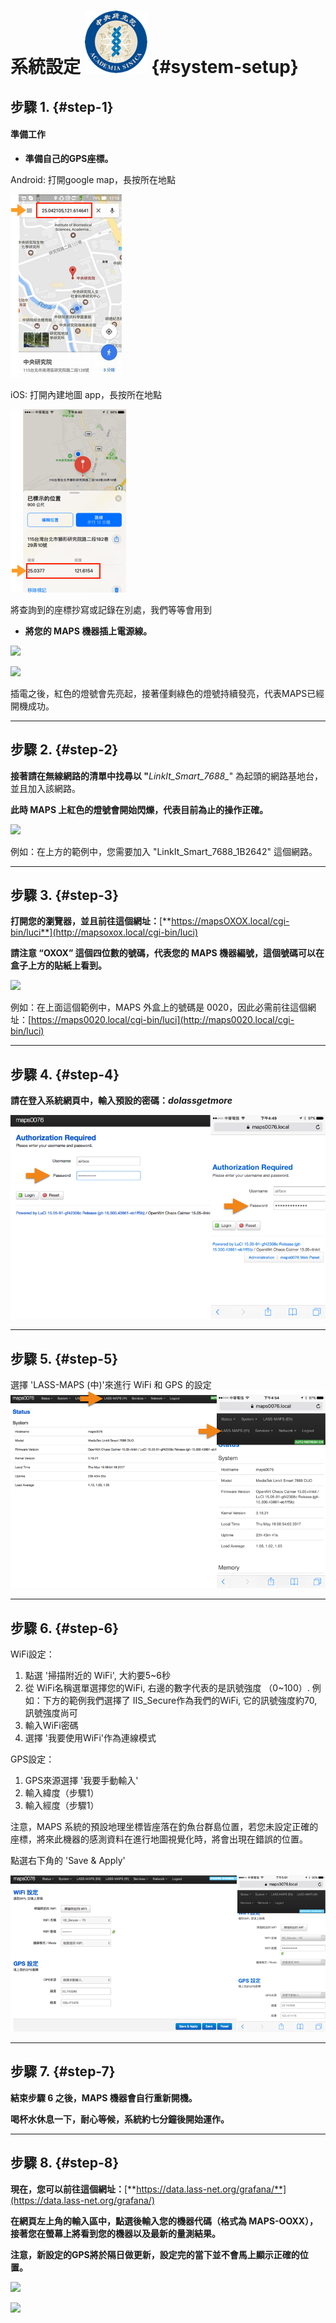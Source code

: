 # 系統設定                                                                                    ![](/assets/logo.png) {#system-setup}

## 步驟 1. {#step-1}

#### **準備工作**

* **準備自己的GPS座標。**

Android: 打開google map，長按所在地點

![](/assets/android_map.png)

iOS: 打開內建地圖 app，長按所在地點

![](/assets/ios_map.png)

將查詢到的座標抄寫或記錄在別處，我們等等會用到



* **將您的 MAPS 機器插上電源線。**

![](https://jack77121.gitbooks.io/maps-v5-1-user-guide/content/assets/poweron_01.png)

![](https://jack77121.gitbooks.io/maps-v5-1-user-guide/content/assets/poweron_02.png)

插電之後，紅色的燈號會先亮起，接著僅剩綠色的燈號持續發亮，代表MAPS已經開機成功。

---

## 步驟 2. {#step-2}

**接著請在無線網路的清單中找尋以 "**_LinkIt\_Smart\_7688\__" 為起頭的網路基地台，並且加入該網路。

**此時 MAPS 上紅色的燈號會開始閃爍，代表目前為止的操作正確。**

![](https://jack77121.gitbooks.io/maps-v5-1-user-guide/content/assets/findap.png)

例如：在上方的範例中，您需要加入 "LinkIt\_Smart\_7688\_1B2642" 這個網路。

---

## 步驟 3. {#step-3}

**打開您的瀏覽器，並且前往這個網址：**[**https://mapsOXOX.local/cgi-bin/luci**](http://mapsoxox.local/cgi-bin/luci)

**請注意 “OXOX” 這個四位數的號碼，代表您的 MAPS 機器編號，這個號碼可以在盒子上方的貼紙上看到。**

![](https://jack77121.gitbooks.io/maps-v5-1-user-guide/content/assets/mapssticker.png)

例如：在上面這個範例中，MAPS 外盒上的號碼是 0020，因此必需前往這個網址：[https://maps0020.local/cgi-bin/luci](http://maps0020.local/cgi-bin/luci)

---

## 步驟 4. {#step-4}

**請在登入系統網頁中，輸入預設的密碼：**_**dolassgetmore**_

![](/assets/5.1.6login.png)

---

## 步驟 5. {#step-5}

選擇 'LASS-MAPS \(中\)'來進行 WiFi 和 GPS 的設定![](/assets/5.1.6_setting_tw.png)

---

## 步驟 6. {#step-6}

WiFi設定：

1. 點選 '掃描附近的 WiFi', 大約要5~6秒
2. 從 WiFi名稱選單選擇您的WiFi, 右邊的數字代表的是訊號強度 （0~100）. 例如：下方的範例我們選擇了 IIS\_Secure作為我們的WiFi, 它的訊號強度約70, 訊號強度尚可
3. 輸入WiFi密碼
4. 選擇 '我要使用WiFi'作為連線模式

GPS設定：

1. GPS來源選擇 '我要手動輸入'
2. 輸入緯度（步驟1）
3. 輸入經度（步驟1）

注意，MAPS 系統的預設地理坐標皆座落在釣魚台群島位置，若您未設定正確的座標，將來此機器的感測資料在進行地圖視覺化時，將會出現在錯誤的位置。

點選右下角的 'Save & Apply'

![](/assets/5.1.6_setting_wifi_gps_tw.png)

---

## 步驟 7. {#step-7}

**結束步驟 6 之後，MAPS 機器會自行重新開機。**

**喝杯水休息一下，耐心等候，系統約七分鐘後開始運作。**

---

## 步驟 8. {#step-8}

**現在，您可以前往這個網址：**[**https://data.lass-net.org/grafana/**](https://data.lass-net.org/grafana/)

**在網頁左上角的輸入區中，點選後輸入您的機器代碼（格式為 MAPS-OOXX），接著您在螢幕上將看到您的機器以及最新的量測結果。**

**注意，新設定的GPS將於隔日做更新，設定完的當下並不會馬上顯示正確的位置。**

![](https://jack77121.gitbooks.io/maps-v5-1-user-guide/content/assets/grafana01.png)

![](https://jack77121.gitbooks.io/maps-v5-1-user-guide/content/assets/grafana02.png)

